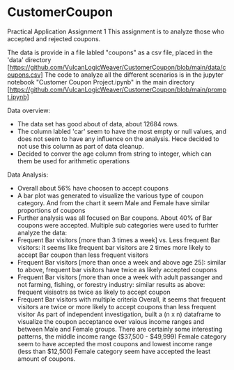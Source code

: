 # CustomerCoupon
Practical Application Assignment 1
This assignment is to analyze those who accepted and rejected coupons.

The data is provide in a file labled "coupons" as a csv file, placed in the 'data' directory [https://github.com/VulcanLogicWeaver/CustomerCoupon/blob/main/data/coupons.csv]
The code to analyze all the different scenarios is in the jupyter notebook "Customer Coupon Project.ipynb" in the main directory [https://github.com/VulcanLogicWeaver/CustomerCoupon/blob/main/prompt.ipynb]

Data overview:
- The data set has good about of data, about 12684 rows.
- The column labled 'car' seem to have the most empty or null values, and does not seem to have any influence on the analysis.  Hece decided to not use this column as part of data cleanup.
- Decided to conver the age column from string to integer, which can them be used for arithmetic operations

Data Analysis:
- Overall about 56% have choosen to accept coupons
- A bar plot was generated to visualize the various type of coupon category.  And from the chart it seem Male and Female have similar proportions of coupons
- Further analysis was all focused on Bar coupons.  About 40% of Bar coupons were accepted.  Multiple sub categories were used to furhter analyze the data:
-   Frequent Bar visitors [more than 3 times a week] vs. Less frequent Bar visitors: it seems like frequent bar visitors are 2 times more likely to accept Bar coupon than less frequent visitors
-   Frequent Bar visitors [more than once a week and above age 25]: similar to above, frequent bar visitors have twice as likely accepted coupons
-   Frequent Bar visitors [more than once a week with adult passanger and not farming, fishing, or forestry industry: similar results as above: frequent visisotrs as twice as likely to accept coupon
-   Frequent Bar visitors with multiple criteria
Overall, it seems that frequent visitors are twice or more likely to accept coupons than less frequent visitor
As part of independent investigation, built a (n x n) dataframe to visualize the coupon acceptance over vaious income ranges and between Male and Female groups.  There are certainly some interesting patterns, the middle income range ($37,500 - $49,999) Female category seem to have accepted the most coupons and lowest income range (less than $12,500) Female category seem have accepted the least amount of coupons.

